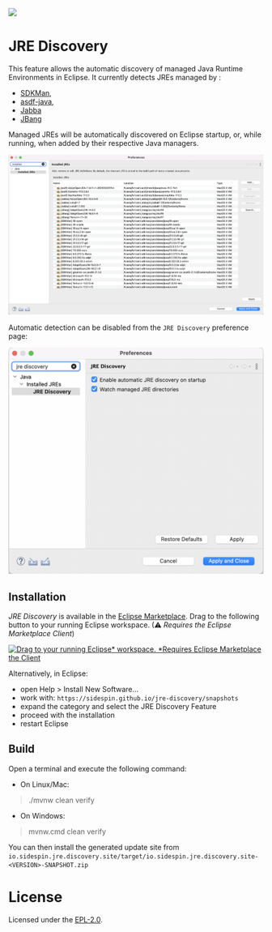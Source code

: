 [![](https://img.shields.io/eclipse-marketplace/v/jre-discovery?color=light-green)](https://marketplace.eclipse.org/content/jre-discovery)
# JRE Discovery

This feature allows the automatic discovery of managed Java Runtime Environments in Eclipse. 
It currently detects JREs managed by :
- [SDKMan](https://sdkman.io/), 
- [asdf-java](https://github.com/halcyon/asdf-java), 
- [Jabba](https://github.com/shyiko/jabba) 
- [JBang](https://www.jbang.dev/)

Managed JREs will be automatically discovered on Eclipse startup, or, while running, when added by their respective Java managers.

![Detected JREs](images/jre-discovery.png)

Automatic detection can be disabled from the `JRE Discovery` preference page:

![`JRE Discovery` preference page](images/jre-discovery-prefs.png)

Installation
------------
_JRE Discovery_ is available in the [Eclipse Marketplace](https://marketplace.eclipse.org/content/jre-discovery). Drag to the following button to your running Eclipse workspace. (⚠ *Requires the Eclipse Marketplace Client*)

[![Drag to your running Eclipse* workspace. *Requires Eclipse Marketplace the Client](https://marketplace.eclipse.org/sites/all/themes/solstice/public/images/marketplace/btn-install.svg)](http://marketplace.eclipse.org/marketplace-client-intro?mpc_install=5514555 "Drag to your running Eclipse* workspace. *Requires Eclipse Marketplace Client")

Alternatively, in Eclipse:

- open Help > Install New Software...
- work with: `https://sidespin.github.io/jre-discovery/snapshots`
- expand the category and select the JRE Discovery Feature
- proceed with the installation
- restart Eclipse


Build
-----

Open a terminal and execute the following command:
- On Linux/Mac:

> ./mvnw clean verify
    
- On Windows:
    
> mvnw.cmd clean verify

You can then install the generated update site from `io.sidespin.jre.discovery.site/target/io.sidespin.jre.discovery.site-<VERSION>-SNAPSHOT.zip`

# License

Licensed under the [EPL-2.0](https://www.eclipse.org/legal/epl-2.0/).